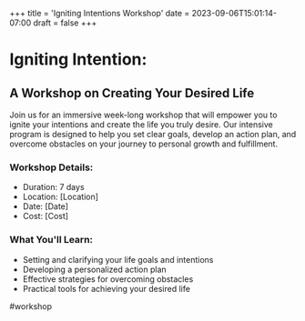 +++
title = 'Igniting Intentions Workshop'
date = 2023-09-06T15:01:14-07:00
draft = false
+++
# Igniting Intention:
##  A Workshop on Creating Your Desired Life

Join us for an immersive week-long workshop that will empower you to ignite your intentions and create the life you truly desire. Our intensive program is designed to help you set clear goals, develop an action plan, and overcome obstacles on your journey to personal growth and fulfillment.

### Workshop Details:
* Duration: 7 days
* Location: [Location]
* Date: [Date]
* Cost: [Cost]

### What You'll Learn:
* Setting and clarifying your life goals and intentions
* Developing a personalized action plan
* Effective strategies for overcoming obstacles
* Practical tools for achieving your desired life

#workshop 